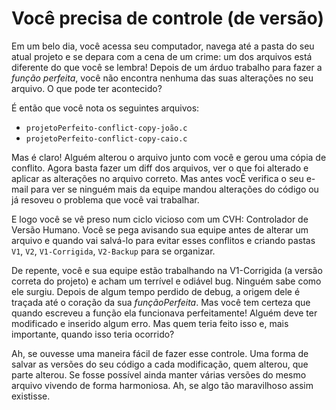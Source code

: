 # Você precisa de controle (de versão)

Em um belo dia, você acessa seu computador, navega até a pasta do seu atual projeto e se depara com a cena de um crime: um dos arquivos está diferente do que você se lembra! Depois de um árduo trabalho para fazer a *função perfeita*, você não encontra nenhuma das suas alterações no seu arquivo. O que pode ter acontecido?

É então que você nota os seguintes arquivos:
* `projetoPerfeito-conflict-copy-joão.c`
* `projetoPerfeito-conflict-copy-caio.c`

Mas é claro! Alguém alterou o arquivo junto com você e gerou uma cópia de conflito. Agora basta fazer um diff dos arquivos, ver o que foi alterado e aplicar as alterações no arquivo correto. Mas antes vocÊ verifica o seu e-mail para ver se ninguém mais da equipe mandou alterações do código ou já resoveu o problema que você vai trabalhar.

E logo você se vê preso num ciclo vicioso com um CVH: Controlador de Versão Humano. Você se pega avisando sua equipe antes de alterar um arquivo e quando vai salvá-lo para evitar esses conflitos e criando pastas `V1`, `V2`, `V1-Corrigida`, `V2-Backup` para se organizar.

De repente, você e sua equipe estão trabalhando na V1-Corrigida (a versão correta do projeto) e acham um terrível e odiável bug. Ninguém sabe como ele surgiu. Depois de algum tempo perdido de debug, a origem dele é traçada até o coração da sua *funçãoPerfeita*. Mas você tem certeza que quando escreveu a função ela funcionava perfeitamente! Alguém deve ter modificado e inserido algum erro. Mas quem teria feito isso e, mais importante, quando isso teria ocorrido?

Ah, se ouvesse uma maneira fácil de fazer esse controle. Uma forma de salvar as versões do seu código a cada modificação, quem alterou, que parte alterou. Se fosse possível ainda manter várias versões do mesmo arquivo vivendo de forma harmoniosa. Ah, se algo tão maravilhoso assim existisse.